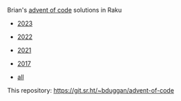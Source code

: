 Brian's [advent of code](https://adventofcode.com/) solutions in Raku

* [2023](https://git.sr.ht/~bduggan/advent-of-code/tree/master/item/2022)

* [2022](https://git.sr.ht/~bduggan/advent-of-code/tree/master/item/2022)

* [2021](https://git.sr.ht/~bduggan/advent-of-code/tree/master/item/2021)

* [2017](https://git.sr.ht/~bduggan/advent-of-code/tree/master/item/2017)

* [all](https://git.sr.ht/~bduggan/advent-of-code/tree/master/)

This repository: https://git.sr.ht/~bduggan/advent-of-code

